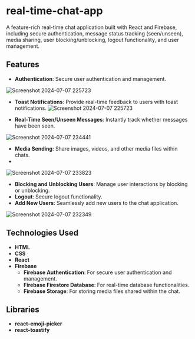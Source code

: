 # real-time-chat-app

A feature-rich real-time chat application built with React and Firebase, including secure authentication, message status tracking (seen/unseen), media sharing, user blocking/unblocking, logout functionality, and user management.

## Features

- **Authentication**: Secure user authentication and management.
  
![Screenshot 2024-07-07 225723](https://github.com/Bharath90909/real-time-chat-app/assets/142521273/d1803ca4-b7cc-4158-b06d-36b2e12cffc1)

- **Toast Notifications**: Provide real-time feedback to users with toast notifications.
![Screenshot 2024-07-07 225723](https://github.com/Bharath90909/real-time-chat-app/assets/142521273/320b0747-5ee9-497f-8bcd-6038beb1c3bc)

- **Real-Time Seen/Unseen Messages**: Instantly track whether messages have been seen.

![Screenshot 2024-07-07 234441](https://github.com/Bharath90909/real-time-chat-app/assets/142521273/691fe1e4-fc48-4c72-ab7a-eba7e3ad346e)
  
- **Media Sending**: Share images, videos, and other media files within chats.
- 
![Screenshot 2024-07-07 233823](https://github.com/Bharath90909/real-time-chat-app/assets/142521273/a3807d0d-1b32-4ff4-8f9f-8a9f0d1f751b)

- **Blocking and Unblocking Users**: Manage user interactions by blocking or unblocking.
- **Logout**: Secure logout functionality.
- **Add New Users**: Seamlessly add new users to the chat application.
  
![Screenshot 2024-07-07 232349](https://github.com/Bharath90909/real-time-chat-app/assets/142521273/91783492-589f-4cd9-a00c-0d9bd7af3623)

## Technologies Used

- **HTML**
- **CSS**
- **React**
- **Firebase**
  - **Firebase Authentication**: For secure user authentication and management.
  - **Firebase Firestore Database**: For real-time database functionalities.
  - **Firebase Storage**: For storing media files shared within the chat.

## Libraries

- **react-emoji-picker**
- **react-toastify**
